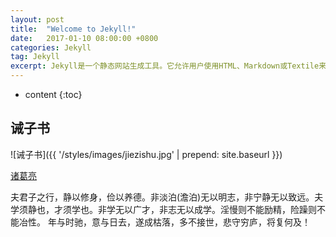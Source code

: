 ```yaml
---
layout: post
title:  "Welcome to Jekyll!"
date:   2017-01-10 08:00:00 +0800
categories: Jekyll
tag: Jekyll
excerpt: Jekyll是一个静态网站生成工具。它允许用户使用HTML、Markdown或Textile来建立静态页面，然后通过模板引擎Liquid（Liquid Templating Engine）来运行.
---
```


* content
{:toc}





诫子书
------------------------

![诫子书]({{ '/styles/images/jiezishu.jpg' | prepend: site.baseurl  }})


[诸葛亮](#)


夫君子之行，静以修身，俭以养德。非淡泊(澹泊)无以明志，非宁静无以致远。夫学须静也，才须学也。非学无以广才，非志无以成学。淫慢则不能励精，险躁则不能冶性。
年与时驰，意与日去，遂成枯落，多不接世，悲守穷庐，将复何及！


[jekyll]:      http://jekyllrb.com
[jekyll-gh]:   https://github.com/jekyll/jekyll
[jekyll-help]: https://github.com/jekyll/jekyll-help
